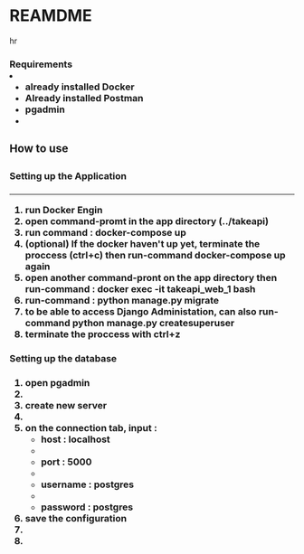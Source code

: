 <h1>REAMDME</h1>
hr
<h3>Requirements<li>
  <ul>
    <li>already installed Docker</li>
    <li>Already installed Postman</li>
    <li>pgadmin<li>
  </ul>
<h3>How to use<h3>
<h4>Setting up the Application<h4>
<hr>
<ol>
  <li>run Docker Engin</li>
  <li>open command-promt in the app directory (../takeapi)</li>
  <li>run command : docker-compose up</li>
  <li>(optional) If the docker haven't up yet, terminate the proccess (ctrl+c) then run-command docker-compose up again</li>
  <li>open another command-pront on the app directory then run-command : docker exec -it takeapi_web_1 bash</li>
  <li>run-command : python manage.py migrate </li>
  <li>to be able to access Django Administation, can also run-command python manage.py createsuperuser</li>
  <li>terminate the proccess with ctrl+z</li>
</ol>
    
<h4>Setting up the database<h4>
 <ol>
    <li>open pgadmin<li>
    <li>create new server<li>
    <li>on the connection tab, input :
      <ul>
        <li>host : localhost<li>
        <li>port : 5000<li>
        <li>username : postgres<li>
        <li>password : postgres</li>
      </ul>
      <li>save the configuration<li>
    <li>
 </ol>


  
